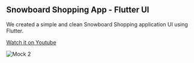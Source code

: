 ## Snowboard Shopping App - Flutter UI
We created a simple and clean Snowboard Shopping application UI using Flutter.

[Watch it on Youtube](https://youtu.be/6cxX59ZwfvA)

![Mock 2](https://user-images.githubusercontent.com/69669632/95016878-84907f00-0673-11eb-9f86-e89c9c72e2a6.png)





